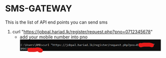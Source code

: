 # SMS-GATEWAY
This is the list of API end points you can send sms

1. curl "https://jobpal.hariad.lk/register/request.php?pno=0712345678"
    * add your mobile number into pno
![jobpal](./img/jobpal.png)
